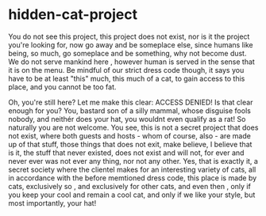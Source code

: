 # hidden-cat-project
You do not see this project, this project does not exist, nor is it the project you're looking for, now go away and be someplace else, since humans like being, so much, go someplace and be something, why not become dust. We do not serve mankind here , however human is served in the sense that it is on the menu. Be mindful of our strict dress code though, it says you have to be at least "this" much, this much of a cat, to gain access to this place, and you cannot be too fat. 

Oh, you're still here? Let me make this clear: ACCESS DENIED! Is that clear enough for you? You, bastard son of a silly mammal, whose disguise fools nobody, and neithér does your hat, you wouldnt even qualify as a rat! So naturally you are not welcome. You see, this is not a secret project that does not exist, where both guests and hosts - whom of course, also - are made up of that stuff, those things that does not exit, make believe, I believe that is it, the stuff that never existed, does not exist and will not, for ever and never ever was not ever any thing, nor not any other. Yes, that is exactly it, a secret society where the clientel makes for an interesting variety of  cats, all in accordance with the before memtioned dress code, this place is made by cats, exclusively so , and exclusively for other cats, and even then , only if you keep your cool and remain a cool cat, and only if we like your style, but most importantly, your hat! 
